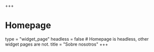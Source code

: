 +++
# Homepage
type = "widget_page"
headless = false  # Homepage is headless, other widget pages are not.
title = "Sobre nosotros"
+++
